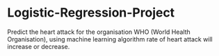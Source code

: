 # Logistic-Regression-Project
Predict the heart attack for the organisation WHO (World Health Organisation), using machine learning algorithm rate of heart attack will increase or decrease.
